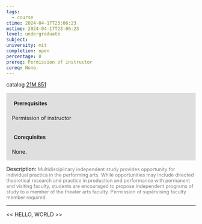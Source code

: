 ```yaml
---
tags:
  - course
ctime: 2024-04-17T23:06:23
mstime: 2024-04-17T23:06:23
level: undergraduate
subject: 
university: mit
completion: open
percentage: 0
prereq: Permission of instructor
coreq: None.
---
```


catalog [21M.851](http://student.mit.edu/catalog/m21Mb.html#21M.851)

<span style="display: block; padding: 15px; background-color: rgb(100, 100, 100, 0.2);"><font id="m_prereq2632_0" style="display: block; font-family: Arial, sans-serif; font-weight: bold; padding: 5px">Prerequisites</font><br><span id="prereq2632_0">Permission of instructor</span></span>
<span style="display: block; padding: 15px; background-color: rgb(100, 100, 100, 0.2);"><font id="m_coreq2632_0" style="display: block; font-family: Arial, sans-serif; font-weight: bold; padding: 5px">Corequisites</font><br><span id="coreq2632_0">None.</span></span>

<font style="">Description:</font>
<font style="color: grey; font-size: 0.8rem;">Multidisciplinary independent study provides opportunity for individual practica in the performing arts. While opportunities may include directed theoretical research and practice in production and performance with permanent and visiting faculty, students are encouraged to propose independent programs of study to a member of the theater arts faculty. Permission of supervising faculty member required.</font>



---

<< HELLO, WORLD >>

